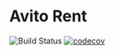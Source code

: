 # Avito Rent

![Build Status](https://github.com/delapaska/avito-rent/actions/workflows/ci.yml/badge.svg)
[![codecov](https://codecov.io/gh/delapaska/avito-rent/branch/main/graph/badge.svg)](https://codecov.io/gh/delapaska/avito-rent)
